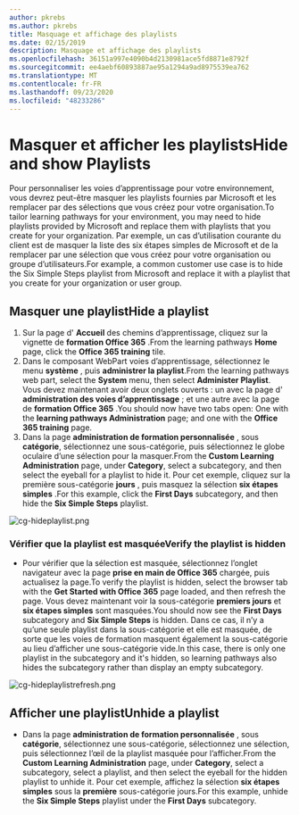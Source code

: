 ```yaml
---
author: pkrebs
ms.author: pkrebs
title: Masquage et affichage des playlists
ms.date: 02/15/2019
description: Masquage et affichage des playlists
ms.openlocfilehash: 36151a997e4090b4d2130981ace5fd8871e8792f
ms.sourcegitcommit: ee4aebf60893887ae95a1294a9ad8975539ea762
ms.translationtype: MT
ms.contentlocale: fr-FR
ms.lasthandoff: 09/23/2020
ms.locfileid: "48233286"
---
```

# <a name="hide-and-show-playlists"></a><span data-ttu-id="2414f-103">Masquer et afficher les playlists</span><span class="sxs-lookup"><span data-stu-id="2414f-103">Hide and show Playlists</span></span>

<span data-ttu-id="2414f-104">Pour personnaliser les voies d’apprentissage pour votre environnement, vous devrez peut-être masquer les playlists fournies par Microsoft et les remplacer par des sélections que vous créez pour votre organisation.</span><span class="sxs-lookup"><span data-stu-id="2414f-104">To tailor learning pathways for your environment, you may need to hide playlists provided by Microsoft and replace them with playlists that you create for your organization.</span></span> <span data-ttu-id="2414f-105">Par exemple, un cas d’utilisation courante du client est de masquer la liste des six étapes simples de Microsoft et de la remplacer par une sélection que vous créez pour votre organisation ou groupe d’utilisateurs.</span><span class="sxs-lookup"><span data-stu-id="2414f-105">For example, a common customer use case is to hide the Six Simple Steps playlist from Microsoft and replace it with a playlist that you create for your organization or user group.</span></span> 

## <a name="hide-a-playlist"></a><span data-ttu-id="2414f-106">Masquer une playlist</span><span class="sxs-lookup"><span data-stu-id="2414f-106">Hide a playlist</span></span>

1. <span data-ttu-id="2414f-107">Sur la page d' **Accueil** des chemins d’apprentissage, cliquez sur la vignette de **formation Office 365** .</span><span class="sxs-lookup"><span data-stu-id="2414f-107">From the learning pathways **Home** page, click the **Office 365 training** tile.</span></span>
2. <span data-ttu-id="2414f-108">Dans le composant WebPart voies d’apprentissage, sélectionnez le menu **système** , puis **administrer la playlist**.</span><span class="sxs-lookup"><span data-stu-id="2414f-108">From the learning pathways web part, select the **System** menu, then select **Administer Playlist**.</span></span> <span data-ttu-id="2414f-109">Vous devez maintenant avoir deux onglets ouverts : un avec la page d' **administration des voies d’apprentissage** ; et une autre avec la page de **formation Office 365** .</span><span class="sxs-lookup"><span data-stu-id="2414f-109">You should now have two tabs open: One with the **learning pathways Administration** page; and one with the **Office 365 training** page.</span></span> 
3. <span data-ttu-id="2414f-110">Dans la page **administration de formation personnalisée** , sous **catégorie**, sélectionnez une sous-catégorie, puis sélectionnez le globe oculaire d’une sélection pour la masquer.</span><span class="sxs-lookup"><span data-stu-id="2414f-110">From the **Custom Learning Administration** page, under **Category**, select a subcategory, and then select the eyeball for a playlist to hide it.</span></span> <span data-ttu-id="2414f-111">Pour cet exemple, cliquez sur la première sous-catégorie **jours** , puis masquez la sélection **six étapes simples** .</span><span class="sxs-lookup"><span data-stu-id="2414f-111">For this example, click the **First Days** subcategory, and then hide the **Six Simple Steps** playlist.</span></span>  

![cg-hideplaylist.png](media/cg-hideplaylist.png)

### <a name="verify-the-playlist-is-hidden"></a><span data-ttu-id="2414f-113">Vérifier que la playlist est masquée</span><span class="sxs-lookup"><span data-stu-id="2414f-113">Verify the playlist is hidden</span></span>
- <span data-ttu-id="2414f-114">Pour vérifier que la sélection est masquée, sélectionnez l’onglet navigateur avec la page **prise en main de Office 365** chargée, puis actualisez la page.</span><span class="sxs-lookup"><span data-stu-id="2414f-114">To verify the playlist is hidden, select the browser tab with the **Get Started with Office 365** page loaded, and then refresh the page.</span></span> <span data-ttu-id="2414f-115">Vous devez maintenant voir la sous-catégorie **premiers jours** et **six étapes simples** sont masquées.</span><span class="sxs-lookup"><span data-stu-id="2414f-115">You should now see the **First Days** subcategory and **Six Simple Steps** is hidden.</span></span> <span data-ttu-id="2414f-116">Dans ce cas, il n’y a qu’une seule playlist dans la sous-catégorie et elle est masquée, de sorte que les voies de formation masquent également la sous-catégorie au lieu d’afficher une sous-catégorie vide.</span><span class="sxs-lookup"><span data-stu-id="2414f-116">In this case, there is only one playlist in the subcategory and it's hidden, so learning pathways also hides the subcategory rather than display an empty subcategory.</span></span> 

![cg-hideplaylistrefresh.png](media/cg-hideplaylistrefresh.png)

## <a name="unhide-a-playlist"></a><span data-ttu-id="2414f-118">Afficher une playlist</span><span class="sxs-lookup"><span data-stu-id="2414f-118">Unhide a playlist</span></span>

- <span data-ttu-id="2414f-119">Dans la page **administration de formation personnalisée** , sous **catégorie**, sélectionnez une sous-catégorie, sélectionnez une sélection, puis sélectionnez l’œil de la playlist masquée pour l’afficher.</span><span class="sxs-lookup"><span data-stu-id="2414f-119">From the **Custom Learning Administration** page, under **Category**, select a subcategory, select a playlist, and then select the eyeball for the hidden playlist to unhide it.</span></span> <span data-ttu-id="2414f-120">Pour cet exemple, affichez la sélection **six étapes simples** sous la **première** sous-catégorie jours.</span><span class="sxs-lookup"><span data-stu-id="2414f-120">For this example, unhide the **Six Simple Steps** playlist under the **First Days** subcategory.</span></span>  

